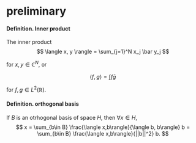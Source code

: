 # preliminary


#### Definition. Inner product

The inner product 
$$
\langle x, y \rangle = \sum_{j=1}^N x_j \bar y_j
$$

for $x,y\in \mathbb{C}^N$, or

$$
\langle f, g \rangle = \int f \bar g
$$

for $f,g \in L^2(\mathbb{R})$.

#### Definition. orthogonal basis

If $B$ is an otrhogonal basis of space $H$, then $\forall x \in H$, 
$$
x = \sum_{b\in B} \frac{\langle x,b\rangle}{\langle b, b\rangle} b
= \sum_{b\in B} \frac{\langle x,b\rangle}{||b||^2} b.
$$



